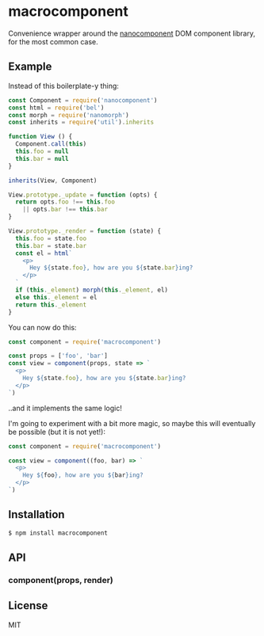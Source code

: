 # macrocomponent

Convenience wrapper around the [nanocomponent](https://github.com/yoshuawuyts/nanocomponent) DOM component library, for the most common case.

## Example

Instead of this boilerplate-y thing:

```js
const Component = require('nanocomponent')
const html = require('bel')
const morph = require('nanomorph')
const inherits = require('util').inherits

function View () {
  Component.call(this)
  this.foo = null
  this.bar = null
}

inherits(View, Component)

View.prototype._update = function (opts) {
  return opts.foo !== this.foo
    || opts.bar !== this.bar  
}

View.prototype._render = function (state) {
  this.foo = state.foo
  this.bar = state.bar
  const el = html`
    <p>
      Hey ${state.foo}, how are you ${state.bar}ing?
    </p>
  `
  if (this._element) morph(this._element, el)
  else this._element = el
  return this._element
}
```

You can now do this:

```js
const component = require('macrocomponent')

const props = ['foo', 'bar']
const view = component(props, state => `
  <p>
    Hey ${state.foo}, how are you ${state.bar}ing?
  </p>
`)
```

..and it implements the same logic!

I'm going to experiment with a bit more magic, so maybe this will eventually be possible (but it is not yet!):

```js
const component = require('macrocomponent')

const view = component((foo, bar) => `
  <p>
    Hey ${foo}, how are you ${bar}ing?
  </p>
`)

```

## Installation

```js
$ npm install macrocomponent
```

## API

### component(props, render)

## License

MIT
